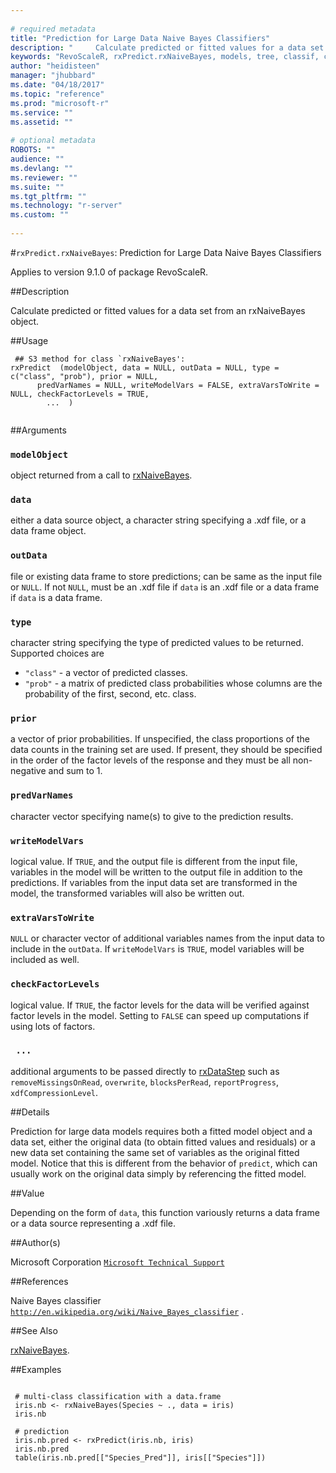 ```yaml
--- 
 
# required metadata 
title: "Prediction for Large Data Naive Bayes Classifiers" 
description: "     Calculate predicted or fitted values for a data set from an rxNaiveBayes object. " 
keywords: "RevoScaleR, rxPredict.rxNaiveBayes, models, tree, classif, classification" 
author: "heidisteen" 
manager: "jhubbard" 
ms.date: "04/18/2017" 
ms.topic: "reference" 
ms.prod: "microsoft-r" 
ms.service: "" 
ms.assetid: "" 
 
# optional metadata 
ROBOTS: "" 
audience: "" 
ms.devlang: "" 
ms.reviewer: "" 
ms.suite: "" 
ms.tgt_pltfrm: "" 
ms.technology: "r-server" 
ms.custom: "" 
 
--- 
```

 
 
 #`rxPredict.rxNaiveBayes`: Prediction for Large Data Naive Bayes Classifiers

 Applies to version 9.1.0 of package RevoScaleR.
 
 ##Description
 
Calculate predicted or fitted values for a data set from an rxNaiveBayes object.
 
 
 ##Usage

```   
 ## S3 method for class `rxNaiveBayes':
rxPredict  (modelObject, data = NULL, outData = NULL, type = c("class", "prob"), prior = NULL,
      predVarNames = NULL, writeModelVars = FALSE, extraVarsToWrite = NULL, checkFactorLevels = TRUE,
        ...  )
 
```
 
 ##Arguments

   
    
 ### `modelObject`
  object returned from a call to [rxNaiveBayes](rxNaiveBayes.md). 
  
    
 ### `data`
  either a data source object, a character string  specifying a .xdf file, or a data frame object. 
  
    
 ### `outData`
  file or existing data frame to store predictions;  can be same as the input file or `NULL`.  If not `NULL`, must be an .xdf file if `data` is an .xdf file  or a data frame if `data` is a data frame. 
  
    
 ### `type`
  character string specifying the type of predicted values to be returned. Supported choices are  
* `"class"` -  a vector of predicted classes.   
* `"prob"` -  a matrix of predicted class probabilities whose columns are the probability of the first, second, etc. class.   
  
  
    
 ### `prior`
  a vector of prior probabilities.  If unspecified, the class proportions of the data counts in the training set are used. If present, they should be specified in the order of the factor levels of the response and they must be all non-negative and sum to 1.  
  
  
    
 ### `predVarNames`
  character vector specifying name(s) to give to the prediction results. 
  
    
 ### `writeModelVars`
  logical value. If `TRUE`, and the output file is different from the input file,  variables in the model will be written to the output file in addition to the predictions.  If variables from the input data set are transformed in the model,  the transformed variables will also be written out. 
  
    
 ### `extraVarsToWrite`
  `NULL` or character vector of additional variables names from the input data to include in the `outData`.   If `writeModelVars` is `TRUE`,  model variables will be included as well. 
  
    
 ### `checkFactorLevels`
  logical value. If `TRUE`, the factor levels for the data  will be verified against factor levels in the model.  Setting to `FALSE` can speed up computations if using lots of factors. 
  
  
    
 ### ` ...`
  additional arguments to be passed directly to [rxDataStep](../../r-reference/revoscaler/rxdatastep.md) such as `removeMissingsOnRead`, `overwrite`,  `blocksPerRead`, `reportProgress`, `xdfCompressionLevel`. 
  
 
 
 ##Details
 
Prediction for large data models requires both a fitted model object and a data set, either the
original data (to obtain fitted values and residuals) or a new data set containing the same set
of variables as the original fitted model. Notice that this is different from the behavior of
`predict`, which can usually work on the original data simply by referencing the fitted model.
 
 
 ##Value
 
Depending on the form of `data`, this function variously returns a data frame or a data source
representing a .xdf file.
 
 ##Author(s)
 
Microsoft Corporation [`Microsoft Technical Support`](https://go.microsoft.com/fwlink/?LinkID=698556&clcid=0x409)

 
 
 ##References
 
Naive Bayes classifier
[`http://en.wikipedia.org/wiki/Naive_Bayes_classifier`](http://en.wikipedia.org/wiki/Naive_Bayes_classifier)
.
 
 
 ##See Also
 
[rxNaiveBayes](rxNaiveBayes.md).
   
 ##Examples

 ```
   
  # multi-class classification with a data.frame
  iris.nb <- rxNaiveBayes(Species ~ ., data = iris)
  iris.nb
  
  # prediction
  iris.nb.pred <- rxPredict(iris.nb, iris)
  iris.nb.pred
  table(iris.nb.pred[["Species_Pred"]], iris[["Species"]])
 
```
 
 
 
 
 
